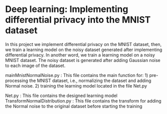 # Deep learning: Implementing differential privacy into the MNIST dataset

In this project we implement differential privacy on the MNIST dataset, then, we train a learning model on the noisy dataset generated after implementing differential privacy. In another word, we train a learning model on a noisy MNIST dataset. The noisy dataset is generated after adding Gaussian noise to each image of the dataset. 



mainMnistNormalNoise.py            : This file contains the main function for:
                                        1) pre-processing the MNIST dataset, i.e., normalizing the dataset and adding Normal noise.
                                        2) training the learning model located in the file Net.py

Net.py                             : This file contains the designed learning model
TransformNormalDistribution.py     : This file contains the transform for adding the Normal noise to the original dataset before starting the training

